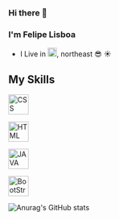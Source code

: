 ### Hi there 👋

### I'm Felipe Lisboa
- I Live in <img src="https://user-images.githubusercontent.com/53651862/123627276-2cdd0980-d7e8-11eb-971a-4d2a0248b009.png" alt="CSS" width="18" height="18" style="max-width:100%;"></img>, northeast 😎 :sunny:

## My Skills
<!--CSS-->
<img src="https://cdn.jsdelivr.net/gh/devicons/devicon/icons/css3/css3-original.svg" alt="CSS" width="40" height="40" style="max-width:100%;"></img>
<!--HTML-->
<img src="https://cdn.jsdelivr.net/gh/devicons/devicon/icons/html5/html5-original.svg" alt="HTML" width="40" height="40" style="max-width:100%;"></img>
<!--JAVA SCRIPT-->
<img src="https://cdn.jsdelivr.net/gh/devicons/devicon/icons/javascript/javascript-original.svg" alt="JAVA SCRIPT" width="40" height="40" style="max-width:100%;"></img>
<!--Bootstrap-->
<img src="https://cdn.jsdelivr.net/gh/devicons/devicon/icons/bootstrap/bootstrap-plain.svg" alt="BootStrap" width="40" height="40" style="max-width:100%;"></img>

![Anurag's GitHub stats](https://github-readme-stats.vercel.app/api?username=FelipeDeBOa&show_icons=true&theme=dark)


<!--
**FelipeDeBoa/FelipeDeBoa** is a ✨ _special_ ✨ repository because its `README.md` (this file) appears on your GitHub profile.

Here are some ideas to get you started:

- 🔭 I’m currently working on ...
- 🌱 I’m currently learning ...
- 👯 I’m looking to collaborate on ...
- 🤔 I’m looking for help with ...
- 💬 Ask me about ...
- 📫 How to reach me: ...
- 😄 Pronouns: ...
- ⚡ Fun fact: ...
-->
